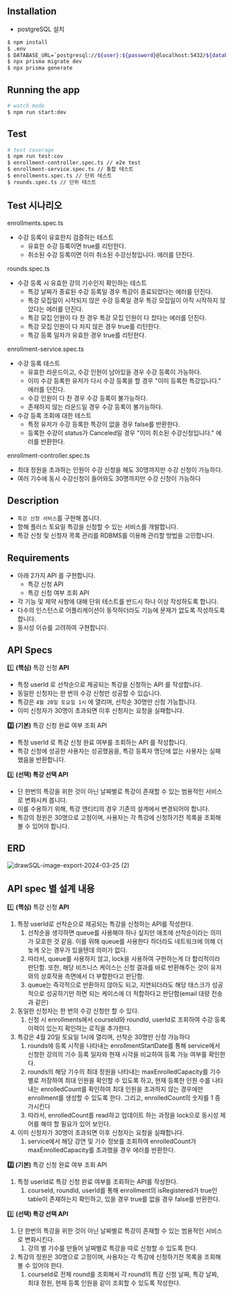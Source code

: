 
## Installation

- postgreSQL 설치

```bash
$ npm install
$ .env
$ DATABASE_URL=`postgresql://${user}:${password}@localhost:5432/${database}?schema=public`
$ npx prisma migrate dev
$ npx prisma generate
```

## Running the app

```bash
# watch mode
$ npm run start:dev
```

## Test

```bash
# test coverage
$ npm run test:cov
$ enrollment-controller.spec.ts // e2e test
$ enrollment-service.spec.ts // 통합 테스트
$ enrollments.spec.ts // 단위 테스트
$ rounds.spec.ts // 단위 테스트
```

## Test 시나리오

enrollments.spec.ts
- 수강 등록이 유효한지 검증하는 테스트
  - 유효한 수강 등록이면 true를 리턴한다.
  - 취소된 수강 등록이면 이미 취소된 수강신청입니다. 에러를 던진다.

rounds.spec.ts
- 수강 등록 시 유효한 강의 기수인지 확인하는 테스트
  - 특강 날짜가 종료된 수강 등록일 경우 특강이 종료되었다는 에러를 던진다.
  - 특강 모집일이 시작되지 않은 수강 등록일 경우 특강 모집일이 아직 시작하지 않았다는 에러를 던진다.
  - 특강 모집 인원이 다 찬 경우 특강 모집 인원이 다 찼다는 에러를 던진다.
  - 특강 모집 인원이 다 차지 않은 경우 true를 리턴한다.
  - 특강 등록 일자가 유효한 경우 true를 리턴한다.

enrollment-service.spec.ts
- 수강 등록 테스트
  - 유효한 라운드이고, 수강 인원이 남아있을 경우 수강 등록이 가능하다.
  - 이미 수강 등록한 유저가 다시 수강 등록을 할 경우 "이미 등록한 특강입니다." 에러를 던진다.
  - 수강 인원이 다 찬 경우 수강 등록이 불가능하다.
  - 존재하지 않는 라운드일 경우 수강 등록이 불가능하다.
- 수강 등록 조회에 대한 테스트
  - 특정 유저가 수강 등록한 특강이 없을 경우 false를 반환한다.
  - 등록한 수강이 status가 Canceled일 경우 "이미 취소된 수강신청입니다." 에러를 반환한다.

enrollment-controller.spec.ts
- 최대 정원을 초과하는 인원이 수강 신청을 해도 30명까지만 수강 신청이 가능하다.
- 여러 기수에 동시 수강신청이 들어와도 30명까지만 수강 신청이 가능하다

## Description

- `특강 신청 서비스`를 구현해 봅니다.
- 항해 플러스 토요일 특강을 신청할 수 있는 서비스를 개발합니다.
- 특강 신청 및 신청자 목록 관리를 RDBMS를 이용해 관리할 방법을 고민합니다.

## Requirements

- 아래 2가지 API 를 구현합니다.
    - 특강 신청 API
    - 특강 신청 여부 조회 API
- 각 기능 및 제약 사항에 대해 단위 테스트를 반드시 하나 이상 작성하도록 합니다.
- 다수의 인스턴스로 어플리케이션이 동작하더라도 기능에 문제가 없도록 작성하도록 합니다.
- 동시성 이슈를 고려하여 구현합니다.

## API Specs

1️⃣ **(핵심)** 특강 신청 **API**

- 특정 userId 로 선착순으로 제공되는 특강을 신청하는 API 를 작성합니다.
- 동일한 신청자는 한 번의 수강 신청만 성공할 수 있습니다.
- 특강은 `4월 20일 토요일 1시` 에 열리며, 선착순 30명만 신청 가능합니다.
- 이미 신청자가 30명이 초과되면 이후 신청자는 요청을 실패합니다.

**2️⃣ (기본)** 특강 신청 완료 여부 조회 API

- 특정 userId 로 특강 신청 완료 여부를 조회하는 API 를 작성합니다.
- 특강 신청에 성공한 사용자는 성공했음을, 특강 등록자 명단에 없는 사용자는 실패했음을 반환합니다.

3️⃣ **(선택) 특강 선택 API**

- 단 한번의 특강을 위한 것이 아닌 날짜별로 특강이 존재할 수 있는 범용적인 서비스로 변화시켜 봅니다.
- 이를 수용하기 위해, 특강 엔티티의 경우 기존의 설계에서 변경되어야 합니다.
- 특강의 정원은 30명으로 고정이며, 사용자는 각 특강에 신청하기전 목록을 조회해볼 수 있어야 합니다.


## ERD
![drawSQL-image-export-2024-03-25 (2)](https://github.com/dlwlsh92/cleancode-week-2/assets/102504924/f16bd25c-fab6-4f36-a4c1-84848d43cf32)



## API spec 별 설계 내용

1️⃣ **(핵심)** 특강 신청 **API**

1. 특정 userId로 선착순으로 제공되는 특강을 신청하는 API를 작성한다.
    1. 선착순을 생각하면 queue를 사용해야 하나 싶지만 애초에 선착순이라는 의미가 모호한 것 같음. 이를 위해 queue를 사용한다 하더라도 네트워크에 의해 더 늦게 오는 경우가 있을텐데 의미가 없다.
    2. 따라서, queue를 사용하지 않고, lock을 사용하여 구현하는게 더 합리적이라 판단함. 또한, 해당 비즈니스 케이스는 신청 결과를 바로 반환해주는 것이 유저와의 상호작용 측면에서 더 부합한다고 판단함.
    3. queue는 즉각적으로 반환하지 않아도 되고, 지연되더라도 해당 태스크가 성공적으로 성공하기만 하면 되는 케이스에 더 적합하다고 판단함(email 대량 전송과 같은)
2. 동일한 신청자는 한 번의 수강 신청만 할 수 있다.
    1. 신청 시 enrollments에서 courseId와 roundId, userId로 조회하여 수강 등록 이력이 있는지 확인하는 로직을 추가한다.
3. 특강은 4월 20일 토요일 1시에 열리며, 선착순 30명만 신청 가능하다
    1. rounds에 등록 시작을 나타내는 enrollmentStartDate를 통해 service에서 신청한 강의의 기수 등록 일자와 현재 시각을 비교하여 등록 가능 여부를 확인한다.
    2. rounds의 해당 기수의 최대 정원을 나타내는 maxEnrolledCapacity를 기수 별로 저장하여 최대 인원을 확인할 수 있도록 하고, 현재 등록한 인원 수를 나타내는 enrolledCount를 확인하여 최대 인원을 초과하지 않는 경우에만 enrollment를 생성할 수 있도록 한다. 그리고, enrolledCount의 숫자를 1 증가시킨다
    3. 따라서, enrolledCount를 read하고 업데이트 하는 과정을 lock으로 동시성 제어를 해야 할 필요가 있어 보인다.
4. 이미 신청자가 30명이 초과되면 이후 신청자는 요청을 실패합니다.
    1. service에서 해당 강연 및 기수 정보를 조회하여 enrolledCount가 maxEnrolledCapacity를 초과했을 경우 에러를 반환한다.

**2️⃣ (기본)** 특강 신청 완료 여부 조회 API

1. 특정 userId로 특강 신청 완료 여부를 조회하는 API를 작성한다.
    1. courseId, roundId, userId를 통해 enrollment의 isRegistered가 true인 table이 존재하는지 확인하고, 있을 경우 true를 없을 경우 false를 반환한다.

3️⃣ **(선택) 특강 선택 API**

1. 단 한번의 특강을 위한 것이 아닌 날짜별로 특강이 존재할 수 있는 범용적인 서비스로 변화시킨다.
    1. 강의 별 기수를 만들어 날짜별로 특강을 따로 신청할 수 있도록 한다.
2. 특강의 정원은 30명으로 고정이며, 사용자는 각 특강에 신청하기전 목록을 조회해볼 수 있어야 한다.
    1. courseId로 전체 round를 조회해서 각 round의 특강 신청 날짜, 특강 날짜, 최대 정원, 현재 등록 인원을 같이 조회할 수 있도록 작성한다.






